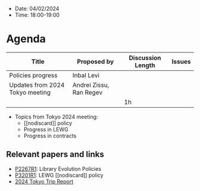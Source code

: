 * Date: 04/02/2024
* Time: 18:00-19:00

# Agenda

| Title | Proposed by | Discussion Length | Issues       |
|----------|-------------|-------------|----------------|
| Policies progress | Inbal Levi |  |   |
| Updates from 2024 Tokyo meeting | Andrei Zissu, Ran Regev |   |
|           |   | 1h     |          |

* Topics from Tokyo 2024 meeting:
   * [[nodiscard]] policy
   * Progress in LEWG
   * Progress in contracts

## Relevant papers and links
   * [P2267R1](https://wg21.link/P2267R1): Library Evolution Policies
   * [P3201R1](https://wg21.link/P3201R1): LEWG [[nodiscard]] policy
   * [2024 Tokyo Trip Report](https://www.reddit.com/r/cpp/comments/1bloatw/202403_tokyo_iso_c_committee_trip_report_third/)
